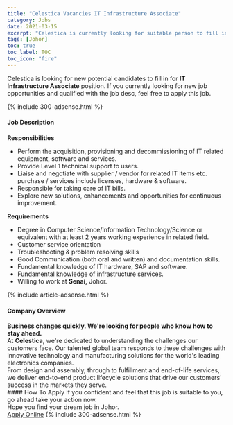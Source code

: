 ```yaml
---
title: "Celestica Vacancies IT Infrastructure Associate" 
category: Jobs 
date: 2021-03-15 
excerpt: "Celestica is currently looking for suitable person to fill in the IT Infrastructure Associate which based in Johor" 
tags: [Johor] 
toc: true 
toc_label: TOC 
toc_icon: "fire" 
--- 
```


<p>Celestica is looking for new potential candidates to fill in for <b>IT Infrastructure Associate</b> position. If you currently looking for new job opportunities and qualified with the job desc, feel free to apply this job.
</p>{% include 300-adsense.html %} 
<div><div><h4>Job Description</h4></div><div><div><span><div><div><div><strong>Responsibilities</strong></div><ul><li>Perform the acquisition, provisioning and decommissioning of IT related equipment, software and services.</li><li>Provide Level 1 technical support to users.</li><li>Liaise and negotiate with supplier / vendor for related IT items etc. purchase / services include licenses, hardware &amp; software.</li><li>Responsible for taking care of IT bills.</li><li>Explore new solutions, enhancements and opportunities for continuous improvement.</li></ul><div><strong>Requirements</strong></div><ul><li>Degree in Computer Science/Information Technology/Science or equivalent with at least 2 years working experience in related field.</li><li>Customer service orientation</li><li>Troubleshooting &amp; problem resolving skills</li><li>Good Communication (both oral and written) and documentation skills.</li><li>Fundamental knowledge of IT hardware, SAP and software.</li><li>Fundamental knowledge of infrastructure services.</li><li>Willing to work at <strong>Senai,</strong> Johor.&#160;</li></ul></div></div></span></div></div></div> 
{% include article-adsense.html %} 
<div><div><h4>Company Overview</h4></div><div><div><span><div><div>
<strong>Business changes quickly. We're looking for people who know how to stay ahead.</strong></div>
<div>
	At <strong>Celestica</strong>, we're dedicated to understanding the challenges our customers face. Our talented global team responds to these challenges with innovative technology and manufacturing solutions for the world's leading electronics companies.</div>
<div>
	From design and assembly, through to fulfillment and end-of-life services, we deliver end-to-end product lifecycle solutions that drive our customers' success in the markets they serve.</div></div></span></div></div></div> 
#### How To Apply 
If you confident and feel that this job is suitable to you, go ahead take your action now. <br/> 
Hope you find your dream job in Johor. <br/> 
<a href="https://www.jobstreet.com.my/en/job/it-infrastructure-associate-4506696?jobId=jobstreet-my-job-4506696&" class="btn btn--info" target="_blank" rel="nofollow noopenner">Apply Online</a> 
{% include 300-adsense.html %} 